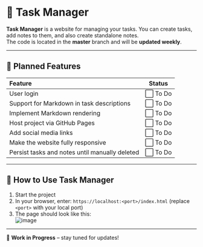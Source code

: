 # 📝 Task Manager

**Task Manager** is a website for managing your tasks. You can create tasks, add notes to them, and also create standalone notes.  
The code is located in the **master** branch and will be **updated weekly**.

---

## 🎯 Planned Features

| Feature | Status |
|:--------|:------:|
| User login | ⬜ To Do |
| Support for Markdown in task descriptions | ⬜ To Do |
| Implement Markdown rendering | ⬜ To Do |
| Host project via GitHub Pages | ⬜ To Do |
| Add social media links | ⬜ To Do |
| Make the website fully responsive | ⬜ To Do |
| Persist tasks and notes until manually deleted | ⬜ To Do |


---

## 🚀 How to Use Task Manager
1. Start the project
2. In your browser, enter: `https://localhost:<port>/index.html` (replace `<port>` with your local port)
3. The page should look like this:  
![image](https://github.com/user-attachments/assets/b2391ff5-ed11-4424-bf9b-a270f9d39671)

---

🚧 **Work in Progress** – stay tuned for updates!
